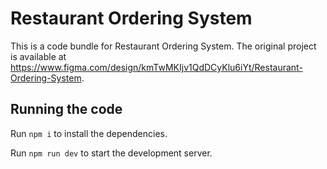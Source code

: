 
  # Restaurant Ordering System

  This is a code bundle for Restaurant Ordering System. The original project is available at https://www.figma.com/design/kmTwMKIjv1QdDCyKlu6iYt/Restaurant-Ordering-System.

  ## Running the code

  Run `npm i` to install the dependencies.

  Run `npm run dev` to start the development server.
  